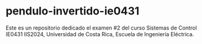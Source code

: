 # pendulo-invertido-ie0431
Este es un repositorio dedicado el examen #2 del curso Sistemas de Control IE0431 IIS2024, Universidad de Costa Rica, Escuela de Ingeniería Eléctrica. 
